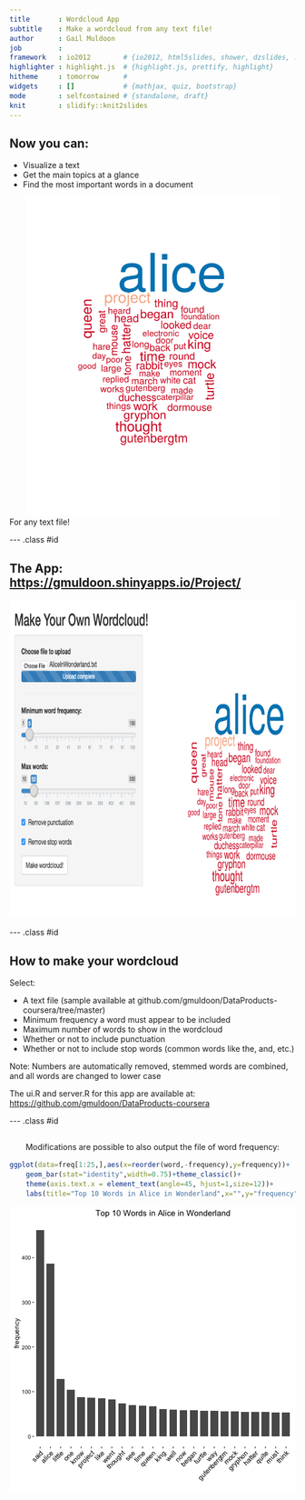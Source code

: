 ```yaml
---
title       : Wordcloud App
subtitle    : Make a wordcloud from any text file!
author      : Gail Muldoon
job         : 
framework   : io2012        # {io2012, html5slides, shower, dzslides, ...}
highlighter : highlight.js  # {highlight.js, prettify, highlight}
hitheme     : tomorrow      # 
widgets     : []            # {mathjax, quiz, bootstrap}
mode        : selfcontained # {standalone, draft}
knit        : slidify::knit2slides
---
```


## Now you can:
- Visualize a text
- Get the main topics at a glance
- Find the most important words in a document
 <div style='text-align: center;'>
    <img height='560' src='AliceinWonderland-wordcloud.png' />
</div>
For any text file!



--- .class #id 

## The App: https://gmuldoon.shinyapps.io/Project/
 
<div style='text-align: center;'>
    <img height='560' src='wordcloud-app.png' />
</div>


--- .class #id 

## How to make your wordcloud

Select:
- A text file (sample available at github.com/gmuldoon/DataProducts-coursera/tree/master)
- Minimum frequency a word must appear to be included
- Maximum number of words to show in the wordcloud
- Whether or not to include punctuation
- Whether or not to include stop words (common words like the, and, etc.)

Note: Numbers are automatically removed, stemmed words are combined, and all words are changed to lower case

The ui.R and server.R for this app are available at: 
<br>
<a href="https://github.com/gmuldoon/DataProducts-coursera/tree/master">https://github.com/gmuldoon/DataProducts-coursera</a>
<br>

--- .class #id 

## 

<!-- <br> -->
<div style='text-align: center;'>
Modifications are possible to also output the file of word frequency: 
</div>


```r
ggplot(data=freq[1:25,],aes(x=reorder(word,-frequency),y=frequency))+
    geom_bar(stat="identity",width=0.75)+theme_classic()+
    theme(axis.text.x = element_text(angle=45, hjust=1,size=12))+
    labs(title="Top 10 Words in Alice in Wonderland",x="",y="frequency")
```

![plot of chunk unnamed-chunk-2](assets/fig/unnamed-chunk-2-1.png)


